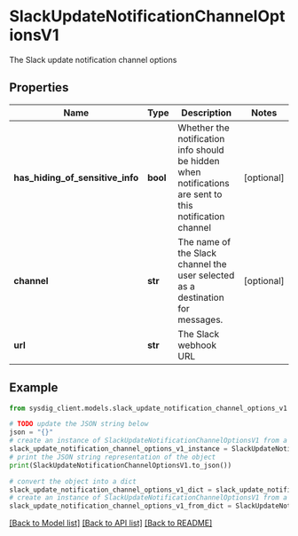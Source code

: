 # SlackUpdateNotificationChannelOptionsV1

The Slack update notification channel options

## Properties

Name | Type | Description | Notes
------------ | ------------- | ------------- | -------------
**has_hiding_of_sensitive_info** | **bool** | Whether the notification info should be hidden when notifications are sent to this notification channel | [optional] 
**channel** | **str** | The name of the Slack channel the user selected as a destination for messages. | [optional] 
**url** | **str** | The Slack webhook URL | 

## Example

```python
from sysdig_client.models.slack_update_notification_channel_options_v1 import SlackUpdateNotificationChannelOptionsV1

# TODO update the JSON string below
json = "{}"
# create an instance of SlackUpdateNotificationChannelOptionsV1 from a JSON string
slack_update_notification_channel_options_v1_instance = SlackUpdateNotificationChannelOptionsV1.from_json(json)
# print the JSON string representation of the object
print(SlackUpdateNotificationChannelOptionsV1.to_json())

# convert the object into a dict
slack_update_notification_channel_options_v1_dict = slack_update_notification_channel_options_v1_instance.to_dict()
# create an instance of SlackUpdateNotificationChannelOptionsV1 from a dict
slack_update_notification_channel_options_v1_from_dict = SlackUpdateNotificationChannelOptionsV1.from_dict(slack_update_notification_channel_options_v1_dict)
```
[[Back to Model list]](../README.md#documentation-for-models) [[Back to API list]](../README.md#documentation-for-api-endpoints) [[Back to README]](../README.md)


